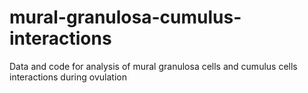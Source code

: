 # mural-granulosa-cumulus-interactions
Data and code for analysis of mural granulosa cells and cumulus cells interactions during ovulation
